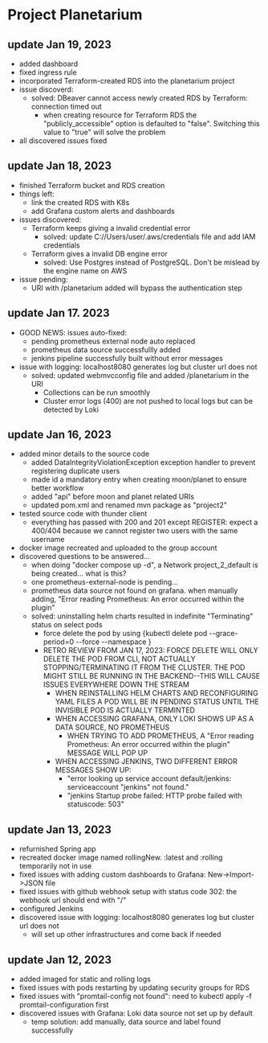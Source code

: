 # Project Planetarium 

## update Jan 19, 2023
- added dashboard
- fixed ingress rule
- incorporated Terraform-created RDS into the planetarium project
- issue discoverd:
    - solved: DBeaver cannot access newly created RDS by Terraform: connection timed out
        - when creating resource for Terraform RDS the "publicly_accessible" option is defaulted to "false". Switching this value to "true" will solve the problem
- all discovered issues fixed

## update Jan 18, 2023
- finished Terraform bucket and RDS creation
- things left:
    - link the created RDS with K8s
    - add Grafana custom alerts and dashboards 
- issues discovered:
    - Terraform keeps giving a invalid credential error
        - solved: update C://Users/user/.aws/credentials file and add IAM credentials
    - Terraform gives a invalid DB engine error
        - solved: Use Postgres instead of PostgreSQL. Don't be mislead by the engine name on AWS
- issue pending:
    - URI with /planetarium added will bypass the authentication step

## update Jan 17. 2023
- GOOD NEWS: issues auto-fixed:
    - pending prometheus external node auto replaced
    - prometheus data source successfullly added
    - jenkins pipeline successfully built without error messages
- issue with logging: localhost8080 generates log but cluster url does not
    - solved: updated webmvcconfig file and added /planetarium in the URI
        - Collections can be run smoothly
        - Cluster error logs (400) are not pushed to local logs but can be detected by Loki

## update Jan 16, 2023
- added minor details to the source code
    - added DataIntegrityViolationException exception handler to prevent registering duplicate users
    - made id a mandatory entry when creating moon/planet to ensure better workflow
    - added "api" before moon and planet related URIs
    - updated pom.xml and renamed mvn package as "project2"
- tested source code with thunder client
    - everything has passed with 200 and 201 except REGISTER: expect a 400/404 because we cannot register two users with the same username
- docker image recreated and uploaded to the group account
- discovered questions to be answered...
    - when doing "docker compose up -d", a Network project_2_default is being created... what is this?
    - one prometheus-external-node is pending...
    - prometheus data source not found on grafana. when manually adding, "Error reading Prometheus: An error occurred within the plugin"
    - solved: uninstalling helm charts resulted in indefinite "Terminating" status on select pods
        - force delete the pod by using {kubectl delete pod <PODNAME> --grace-period=0 --force --namespace <NAMESPACE>}
        - RETRO REVIEW FROM JAN 17, 2023: FORCE DELETE WILL ONLY DELETE THE POD FROM CLI, NOT ACTUALLY STOPPING/TERMINATING IT FROM THE CLUSTER. THE POD MIGHT STILL BE RUNNING IN THE BACKEND--THIS WILL CAUSE ISSUES EVERYWHERE DOWN THE STREAM
            - WHEN REINSTALLING HELM CHARTS AND RECONFIGURING YAML FILES A POD WILL BE IN PENDING STATUS UNTIL THE INVISIBLE POD IS ACTUALLY TERMINTED
            - WHEN ACCESSING GRAFANA, ONLY LOKI SHOWS UP AS A DATA SOURCE, NO PROMETHEUS
                - WHEN TRYING TO ADD PROMETHEUS, A "Error reading Prometheus: An error occurred within the plugin" MESSAGE WILL POP UP
            - WHEN ACCESSING JENKINS, TWO DIFFERENT ERROR MESSAGES SHOW UP:
                - "error looking up service account default/jenkins: serviceaccount "jenkins" not found."
                - "jenkins Startup probe failed: HTTP probe failed with statuscode: 503"

## update Jan 13, 2023
- refurnished Spring app 
- recreated docker image named rollingNew. :latest and :rolling temporarily not in use
- fixed issues with adding custom dashboards to Grafana: New->Import->JSON file
- fixed issues with github webhook setup with status code 302: the webhook url should end with "/"
- configured Jenkins
- discovered issue with logging: localhost8080 generates log but cluster url does not
    - will set up other infrastructures and come back if needed

## update Jan 12, 2023
- added imaged for static and rolling logs
- fixed issues with pods restarting by updating security groups for RDS
- fixed issues with "promtail-config not found": need to kubectl apply -f promtail-configuration first
- discovered issues with Grafana: Loki data source not set up by default
    - temp solution: add manually, data source and label found successfully






